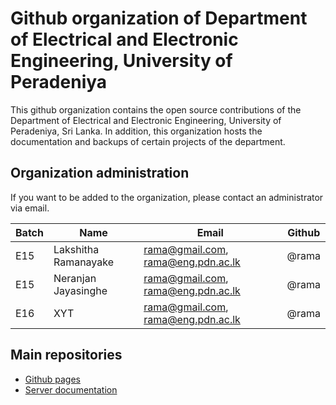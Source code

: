 # Github organization of Department of Electrical and Electronic Engineering, University of Peradeniya

This github organization contains the open source contributions of the Department of Electrical and Electronic Engineering, University of Peradeniya, Sri Lanka. In addition, this organization hosts the documentation and backups of certain projects of the department.

## Organization administration

If you want to be added to the organization, please contact an administrator via email. 

| Batch | Name | Email | Github |
| --- | --- | --- | --- |
| E15 | Lakshitha Ramanayake | rama@gmail.com, rama@eng.pdn.ac.lk | @rama | 
| E15 | Neranjan Jayasinghe |  rama@gmail.com, rama@eng.pdn.ac.lk | @rama |
| E16 | XYT |  rama@gmail.com, rama@eng.pdn.ac.lk | @rama |


## Main repositories

- [Github pages](https://github.com/eepdnaclk/eepdnaclk.github.io)
- [Server documentation](https://github.com/eepdnaclk/server)

